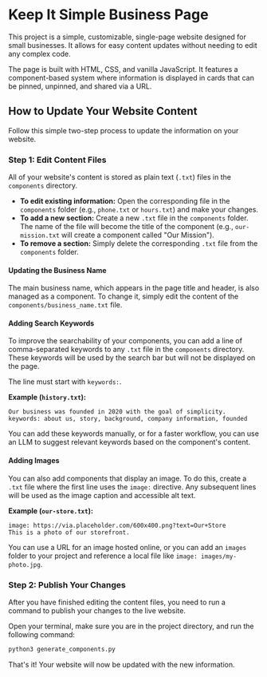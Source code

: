 # Keep It Simple Business Page

This project is a simple, customizable, single-page website designed for small businesses. It allows for easy content updates without needing to edit any complex code.

The page is built with HTML, CSS, and vanilla JavaScript. It features a component-based system where information is displayed in cards that can be pinned, unpinned, and shared via a URL.

## How to Update Your Website Content

Follow this simple two-step process to update the information on your website.

### Step 1: Edit Content Files

All of your website's content is stored as plain text (`.txt`) files in the `components` directory.

-   **To edit existing information:** Open the corresponding file in the `components` folder (e.g., `phone.txt` or `hours.txt`) and make your changes.
-   **To add a new section:** Create a new `.txt` file in the `components` folder. The name of the file will become the title of the component (e.g., `our-mission.txt` will create a component called "Our Mission").
-   **To remove a section:** Simply delete the corresponding `.txt` file from the `components` folder.

#### Updating the Business Name

The main business name, which appears in the page title and header, is also managed as a component. To change it, simply edit the content of the `components/business_name.txt` file.

#### Adding Search Keywords

To improve the searchability of your components, you can add a line of comma-separated keywords to any `.txt` file in the `components` directory. These keywords will be used by the search bar but will not be displayed on the page.

The line must start with `keywords:`.

**Example (`history.txt`):**
```
Our business was founded in 2020 with the goal of simplicity.
keywords: about us, story, background, company information, founded
```

You can add these keywords manually, or for a faster workflow, you can use an LLM to suggest relevant keywords based on the component's content.

#### Adding Images

You can also add components that display an image. To do this, create a `.txt` file where the first line uses the `image:` directive. Any subsequent lines will be used as the image caption and accessible alt text.

**Example (`our-store.txt`):**
```
image: https://via.placeholder.com/600x400.png?text=Our+Store
This is a photo of our storefront.
```

You can use a URL for an image hosted online, or you can add an `images` folder to your project and reference a local file like `image: images/my-photo.jpg`.

### Step 2: Publish Your Changes

After you have finished editing the content files, you need to run a command to publish your changes to the live website.

Open your terminal, make sure you are in the project directory, and run the following command:

```bash
python3 generate_components.py
```

That's it! Your website will now be updated with the new information.
